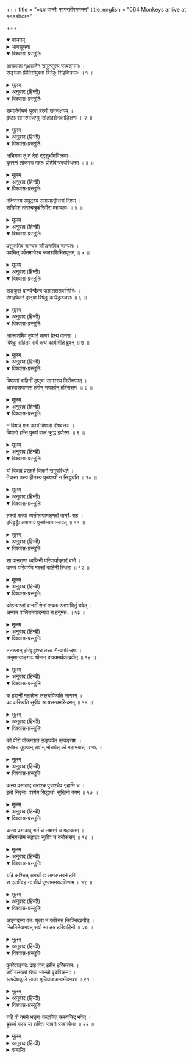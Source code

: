 +++
title = "०६४ वानरैः सागरतीरगमनम्"
title_english = "064 Monkeys arrive at seashore"

+++
<details open><summary>वाचनम्</summary>
<div caption="श्रीराम-हरिसीताराममूर्ति-घनपाठिभ्यां वचनम्" class="audioEmbed" src="https://archive.org/download/Ramayana-recitation-Sriram-harisItArAmamUrti-Ghanapaati-v2/Kanda_4/Kanda_4_KSK-064-Monkeys_arrive_at_seashore.mp3"></div>
</details>

<details><summary>भागसूचना</summary>

64. समुद्रकी विशालता देखकर विषादमें पड़े हुए वानरोंको आश्वासन दे अङ्गदका उनसे पृथक्-पृथक् समुद्र-लङ्घनके लिये उनकी शक्ति पूछना
</details>

<details open><summary>विश्वास-प्रस्तुतिः</summary>

आख्याता गृध्रराजेन समुत्प्लुत्य प्लवङ्गमाः ।  
सङ्गताः प्रीतिसंयुक्ता विनेदुः सिंहविक्रमाः ॥ १ ॥
</details>

<details><summary>मूलम्</summary>

आख्याता गृध्रराजेन समुत्प्लुत्य प्लवङ्गमाः ।  
सङ्गताः प्रीतिसंयुक्ता विनेदुः सिंहविक्रमाः ॥ १ ॥
</details>

<details><summary>अनुवाद (हिन्दी)</summary>

गृध्रराज सम्पातिके इस प्रकार कहनेपर सिंहके समान पराक्रमी सभी वानर बड़े प्रसन्न हुए और परस्पर मिलकर उछल-उछलकर गर्जने लगे ॥ १ ॥
</details>

<details open><summary>विश्वास-प्रस्तुतिः</summary>

सम्पातेर्वचनं श्रुत्वा हरयो रावणक्षयम् ।  
हृष्टाः सागरमाजग्मुः सीतादर्शनकाङ्क्षिणः ॥ २ ॥
</details>

<details><summary>मूलम्</summary>

सम्पातेर्वचनं श्रुत्वा हरयो रावणक्षयम् ।  
हृष्टाः सागरमाजग्मुः सीतादर्शनकाङ्क्षिणः ॥ २ ॥
</details>

<details><summary>अनुवाद (हिन्दी)</summary>

सम्पातिकी बातोंसे रावणके निवासस्थान तथा उसके भावी विनाशकी सूचना मिली थी । उन्हें सुनकर हर्षसे भरे हुए वे सभी वानर सीताजीके दर्शनकी इच्छा मनमें लिये समुद्रके तटपर आये ॥ २ ॥
</details>

<details open><summary>विश्वास-प्रस्तुतिः</summary>

अभिगम्य तु तं देशं ददृशुर्भीमविक्रमाः ।  
कृत्स्नं लोकस्य महतः प्रतिबिम्बमवस्थितम् ॥ ३ ॥
</details>

<details><summary>मूलम्</summary>

अभिगम्य तु तं देशं ददृशुर्भीमविक्रमाः ।  
कृत्स्नं लोकस्य महतः प्रतिबिम्बमवस्थितम् ॥ ३ ॥
</details>

<details><summary>अनुवाद (हिन्दी)</summary>

उन भयंकर पराक्रमी वानरोंने उस देशमें पहुँचकर समुद्रको देखा, जो इस विराट् विश्वके सम्पूर्ण प्रतिबिम्बकी भाँति स्थित था ॥ ३ ॥
</details>

<details open><summary>विश्वास-प्रस्तुतिः</summary>

दक्षिणस्य समुद्रस्य समासाद्योत्तरां दिशम् ।  
सन्निवेशं ततश्चक्रुर्हरिवीरा महाबलाः ॥ ४ ॥
</details>

<details><summary>मूलम्</summary>

दक्षिणस्य समुद्रस्य समासाद्योत्तरां दिशम् ।  
सन्निवेशं ततश्चक्रुर्हरिवीरा महाबलाः ॥ ४ ॥
</details>

<details><summary>अनुवाद (हिन्दी)</summary>

दक्षिण समुद्रके उत्तर तटपर जाकर उन महाबली वानर वीरोंने डेरा डाला ॥ ४ ॥
</details>

<details open><summary>विश्वास-प्रस्तुतिः</summary>

प्रसुप्तमिव चान्यत्र क्रीडन्तमिव चान्यतः ।  
क्वचित् पर्वतमात्रैश्च जलराशिभिरावृतम् ॥ ५ ॥
</details>

<details><summary>मूलम्</summary>

प्रसुप्तमिव चान्यत्र क्रीडन्तमिव चान्यतः ।  
क्वचित् पर्वतमात्रैश्च जलराशिभिरावृतम् ॥ ५ ॥
</details>

<details><summary>अनुवाद (हिन्दी)</summary>

वह समुद्र कहीं तो तरङ्गहीन एवं शान्त होनेके कारण सोया हुआ-सा जान पड़ता था । अन्यत्र जहाँ थोड़ी-थोड़ी लहरें उठ रही थीं, वहाँ वह क्रीडा करता-सा प्रतीत होता था और दूसरे स्थलोंमें जहाँ उत्ताल तरङ्गें उठती थीं, वहाँ पर्वतके बराबर जलराशियोंसे आवृत दिखायी देता था ॥ ५ ॥
</details>

<details open><summary>विश्वास-प्रस्तुतिः</summary>

सङ्कुलं दानवेन्द्रैश्च पातालतलवासिभिः ।  
रोमहर्षकरं दृष्ट्वा विषेदुः कपिकुञ्जराः ॥ ६ ॥
</details>

<details><summary>मूलम्</summary>

सङ्कुलं दानवेन्द्रैश्च पातालतलवासिभिः ।  
रोमहर्षकरं दृष्ट्वा विषेदुः कपिकुञ्जराः ॥ ६ ॥
</details>

<details><summary>अनुवाद (हिन्दी)</summary>

वह सारा समुद्र पातालनिवासी दानवराजोंसे व्याप्त था । उस रोमाञ्चकारी महासागरको देखकर वे समस्त श्रेष्ठ वानर बड़े विषादमें पड़ गये ॥ ६ ॥
</details>

<details open><summary>विश्वास-प्रस्तुतिः</summary>

आकाशमिव दुष्पारं सागरं प्रेक्ष्य वानराः ।  
विषेदुः सहिताः सर्वे कथं कार्यमिति ब्रुवन् ॥ ७ ॥
</details>

<details><summary>मूलम्</summary>

आकाशमिव दुष्पारं सागरं प्रेक्ष्य वानराः ।  
विषेदुः सहिताः सर्वे कथं कार्यमिति ब्रुवन् ॥ ७ ॥
</details>

<details><summary>अनुवाद (हिन्दी)</summary>

आकाशके समान दुर्लङ्घ्य समुद्रपर दृष्टिपात करके वे सब वानर ‘अब कैसे करना चाहिये’ ऐसा कहते हुए एक साथ बैठकर चिन्ता करने लगे ॥ ७ ॥
</details>

<details open><summary>विश्वास-प्रस्तुतिः</summary>

विषण्णां वाहिनीं दृष्ट्वा सागरस्य निरीक्षणात् ।  
आश्वासयामास हरीन् भयार्तान् हरिसत्तमः ॥ ८ ॥
</details>

<details><summary>मूलम्</summary>

विषण्णां वाहिनीं दृष्ट्वा सागरस्य निरीक्षणात् ।  
आश्वासयामास हरीन् भयार्तान् हरिसत्तमः ॥ ८ ॥
</details>

<details><summary>अनुवाद (हिन्दी)</summary>

उस महासागरका दर्शन करके सारी वानर-सेनाको विषादमें डूबी हुई देख कपिश्रेष्ठ अङ्गद उन भयातुर वानरोंको आश्वासन देते हुए बोले— ॥ ८ ॥
</details>

<details open><summary>विश्वास-प्रस्तुतिः</summary>

न विषादे मनः कार्यं विषादो दोषवत्तरः ।  
विषादो हन्ति पुरुषं बालं क्रुद्ध इवोरगः ॥ ९ ॥
</details>

<details><summary>मूलम्</summary>

न विषादे मनः कार्यं विषादो दोषवत्तरः ।  
विषादो हन्ति पुरुषं बालं क्रुद्ध इवोरगः ॥ ९ ॥
</details>

<details><summary>अनुवाद (हिन्दी)</summary>

‘वीरो! तुम्हें अपने मनको विषादमें नहीं डालना चाहिये; क्योंकि विषादमें बहुत बड़ा दोष है । जैसे क्रोधमें भरा हुआ साँप अपने पास आये हुए बालकको काट खाता है, उसी प्रकार विषाद पुरुषका नाश कर डालता है ॥ ९ ॥
</details>

<details open><summary>विश्वास-प्रस्तुतिः</summary>

यो विषादं प्रसहते विक्रमे समुपस्थिते ।  
तेजसा तस्य हीनस्य पुरुषार्थो न सिद्ध्यति ॥ १० ॥
</details>

<details><summary>मूलम्</summary>

यो विषादं प्रसहते विक्रमे समुपस्थिते ।  
तेजसा तस्य हीनस्य पुरुषार्थो न सिद्ध्यति ॥ १० ॥
</details>

<details><summary>अनुवाद (हिन्दी)</summary>

‘जो पराक्रमका अवसर आनेपर विषादग्रस्त हो जाता है, उसके तेजका नाश होता है । उस तेजोहीन पुरुषका पुरुषार्थ नहीं सिद्ध होता है’ ॥ १० ॥
</details>

<details open><summary>विश्वास-प्रस्तुतिः</summary>

तस्यां रात्र्यां व्यतीतायामङ्गदो वानरैः सह ।  
हरिवृद्धैः समागम्य पुनर्मन्त्रममन्त्रयत् ॥ ११ ॥
</details>

<details><summary>मूलम्</summary>

तस्यां रात्र्यां व्यतीतायामङ्गदो वानरैः सह ।  
हरिवृद्धैः समागम्य पुनर्मन्त्रममन्त्रयत् ॥ ११ ॥
</details>

<details><summary>अनुवाद (हिन्दी)</summary>

उस रात्रिके बीत जानेपर बड़े-बड़े वानरोंके साथ मिलकर अङ्गदने पुनः विचार आरम्भ किया ॥ ११ ॥
</details>

<details open><summary>विश्वास-प्रस्तुतिः</summary>

सा वानराणां ध्वजिनी परिवार्याङ्गदं बभौ ।  
वासवं परिवार्येव मरुतां वाहिनी स्थिता ॥ १२ ॥
</details>

<details><summary>मूलम्</summary>

सा वानराणां ध्वजिनी परिवार्याङ्गदं बभौ ।  
वासवं परिवार्येव मरुतां वाहिनी स्थिता ॥ १२ ॥
</details>

<details><summary>अनुवाद (हिन्दी)</summary>

उस समय अङ्गदको घेरकर बैठी हुई वानरोंकी वह सेना इन्द्रको घेरकर स्थित हुई देवताओंकी विशाल वाहिनीके समान शोभा पाती थी ॥ १२ ॥
</details>

<details open><summary>विश्वास-प्रस्तुतिः</summary>

कोऽन्यस्तां वानरीं सेनां शक्तः स्तम्भयितुं भवेत् ।  
अन्यत्र वालितनयादन्यत्र च हनूमतः ॥ १३ ॥
</details>

<details><summary>मूलम्</summary>

कोऽन्यस्तां वानरीं सेनां शक्तः स्तम्भयितुं भवेत् ।  
अन्यत्र वालितनयादन्यत्र च हनूमतः ॥ १३ ॥
</details>

<details><summary>अनुवाद (हिन्दी)</summary>

वालिपुत्र अङ्गद तथा पवनकुमार हनुमान् जी को छोड़कर दूसरा कौन वीर उस वानरसेनाको सुस्थिर रख सकता था ॥ १३ ॥
</details>

<details open><summary>विश्वास-प्रस्तुतिः</summary>

ततस्तान् हरिवृद्धांश्च तच्च सैन्यमरिन्दमः ।  
अनुमान्याङ्गदः श्रीमान् वाक्यमर्थवदब्रवीत् ॥ १४ ॥
</details>

<details><summary>मूलम्</summary>

ततस्तान् हरिवृद्धांश्च तच्च सैन्यमरिन्दमः ।  
अनुमान्याङ्गदः श्रीमान् वाक्यमर्थवदब्रवीत् ॥ १४ ॥
</details>

<details><summary>अनुवाद (हिन्दी)</summary>

शत्रुवीरोंका दमन करनेवाले श्रीमान् अङ्गदने उन बड़े-बूढ़े वानरोंका सम्मान करके उनसे यह अर्थयुक्त बात कही— ॥ १४ ॥
</details>

<details open><summary>विश्वास-प्रस्तुतिः</summary>

क इदानीं महातेजा लङ्घयिष्यति सागरम् ।  
कः करिष्यति सुग्रीवं सत्यसन्धमरिन्दमम् ॥ १५ ॥
</details>

<details><summary>मूलम्</summary>

क इदानीं महातेजा लङ्घयिष्यति सागरम् ।  
कः करिष्यति सुग्रीवं सत्यसन्धमरिन्दमम् ॥ १५ ॥
</details>

<details><summary>अनुवाद (हिन्दी)</summary>

‘सज्जनो! तुमलोगोंमें कौन ऐसा महातेजस्वी वीर है जो इस समय समुद्रको लाँघ जायगा और शत्रुदमन सुग्रीवको सत्यप्रतिज्ञ बनायेगा ॥ १५ ॥
</details>

<details open><summary>विश्वास-प्रस्तुतिः</summary>

को वीरो योजनशतं लङ्घयेत प्लवङ्गमः ।  
इमांश्च यूथपान् सर्वान् मोचयेत् को महाभयात् ॥ १६ ॥
</details>

<details><summary>मूलम्</summary>

को वीरो योजनशतं लङ्घयेत प्लवङ्गमः ।  
इमांश्च यूथपान् सर्वान् मोचयेत् को महाभयात् ॥ १६ ॥
</details>

<details><summary>अनुवाद (हिन्दी)</summary>

‘कौन वीर वानर सौ योजन समुद्रको लाँघ सकेगा? और कौन इन समस्त यूथपतियोंको महान् भयसे मुक्त कर देगा? ॥ १६ ॥
</details>

<details open><summary>विश्वास-प्रस्तुतिः</summary>

कस्य प्रसादाद् दारांश्च पुत्रांश्चैव गृहाणि च ।  
इतो निवृत्ताः पश्येम सिद्धार्थाः सुखिनो वयम् ॥ १७ ॥
</details>

<details><summary>मूलम्</summary>

कस्य प्रसादाद् दारांश्च पुत्रांश्चैव गृहाणि च ।  
इतो निवृत्ताः पश्येम सिद्धार्थाः सुखिनो वयम् ॥ १७ ॥
</details>

<details><summary>अनुवाद (हिन्दी)</summary>

‘किसके प्रसादसे हमलोग सफल मनोरथ एवं सुखी होकर यहाँसे लौटेंगे और घर-द्वार तथा स्त्री-पुत्रोंका मुँह देख सकेंगे ॥ १७ ॥
</details>

<details open><summary>विश्वास-प्रस्तुतिः</summary>

कस्य प्रसादाद् रामं च लक्ष्मणं च महाबलम् ।  
अभिगच्छेम संहृष्टाः सुग्रीवं च वनौकसम् ॥ १८ ॥
</details>

<details><summary>मूलम्</summary>

कस्य प्रसादाद् रामं च लक्ष्मणं च महाबलम् ।  
अभिगच्छेम संहृष्टाः सुग्रीवं च वनौकसम् ॥ १८ ॥
</details>

<details><summary>अनुवाद (हिन्दी)</summary>

‘किसके प्रसादसे हमलोग हर्षोत्फुल्ल होकर श्रीराम, महाबली लक्ष्मण तथा वानरवीर सुग्रीवके पास चल सकेंगे ॥ १८ ॥
</details>

<details open><summary>विश्वास-प्रस्तुतिः</summary>

यदि कश्चित् समर्थो वः सागरप्लवने हरिः ।  
स ददात्विह नः शीघ्रं पुण्यामभयदक्षिणाम् ॥ १९ ॥
</details>

<details><summary>मूलम्</summary>

यदि कश्चित् समर्थो वः सागरप्लवने हरिः ।  
स ददात्विह नः शीघ्रं पुण्यामभयदक्षिणाम् ॥ १९ ॥
</details>

<details><summary>अनुवाद (हिन्दी)</summary>

‘यदि तुमलोगोंमेंसे कोई वानरवीर समुद्रको लाँघ जानेमें समर्थ हो तो वह शीघ्र ही हमें यहाँ परम पवित्र अभय दान दे’ ॥ १९ ॥
</details>

<details open><summary>विश्वास-प्रस्तुतिः</summary>

अङ्गदस्य वचः श्रुत्वा न कश्चित् किञ्चिदब्रवीत् ।  
स्तिमितेवाभवत् सर्वा सा तत्र हरिवाहिनी ॥ २० ॥
</details>

<details><summary>मूलम्</summary>

अङ्गदस्य वचः श्रुत्वा न कश्चित् किञ्चिदब्रवीत् ।  
स्तिमितेवाभवत् सर्वा सा तत्र हरिवाहिनी ॥ २० ॥
</details>

<details><summary>अनुवाद (हिन्दी)</summary>

अङ्गदकी यह बात सुनकर कोई कुछ नहीं बोला । वह सारी वानर-सेना वहाँ जडवत् स्थिर रही ॥ २० ॥
</details>

<details open><summary>विश्वास-प्रस्तुतिः</summary>

पुनरेवाङ्गदः प्राह तान् हरीन् हरिसत्तमः ।  
सर्वे बलवतां श्रेष्ठा भवन्तो दृढविक्रमाः ।  
व्यपदेशकुले जाताः पूजिताश्चाप्यभीक्ष्णशः ॥ २१ ॥
</details>

<details><summary>मूलम्</summary>

पुनरेवाङ्गदः प्राह तान् हरीन् हरिसत्तमः ।  
सर्वे बलवतां श्रेष्ठा भवन्तो दृढविक्रमाः ।  
व्यपदेशकुले जाताः पूजिताश्चाप्यभीक्ष्णशः ॥ २१ ॥
</details>

<details><summary>अनुवाद (हिन्दी)</summary>

तब वानरश्रेष्ठ अङ्गदने पुनः उन सबसे कहा— ‘बलवानोंमें श्रेष्ठ वानरो! तुम सब लोग दृढ़तापूर्वक पराक्रम प्रकट करनेवाले हो । तुम्हारा जन्म कलङ्करहित उत्तम कुलमें हुआ है । इसके लिये तुम्हारी बारम्बार प्रशंसा हो चुकी है ॥ २१ ॥
</details>

<details open><summary>विश्वास-प्रस्तुतिः</summary>

नहि वो गमने भङ्गः कदाचित् कस्यचिद् भवेत् ।  
ब्रुवध्वं यस्य या शक्तिः प्लवने प्लवगर्षभाः ॥ २२ ॥
</details>

<details><summary>मूलम्</summary>

नहि वो गमने भङ्गः कदाचित् कस्यचिद् भवेत् ।  
ब्रुवध्वं यस्य या शक्तिः प्लवने प्लवगर्षभाः ॥ २२ ॥
</details>

<details><summary>अनुवाद (हिन्दी)</summary>

‘श्रेष्ठ वानरो! तुमलोगोंमें कभी किसीकी भी गति कहीं नहीं रुकती । इसलिये समुद्रको लाँघनेमें जिसकी जितनी शक्ति हो, वह उसे बतावे’ ॥ २२ ॥
</details>

<details><summary>समाप्तिः</summary>

इत्यार्षे श्रीमद्रामायणे वाल्मीकीये आदिकाव्ये किष्किन्धाकाण्डे चतुःषष्टितमः सर्गः ॥ ६४ ॥  
इस प्रकार श्रीवाल्मीकिनिर्मित आर्षरामायण आदिकाव्यके किष्किन्धाकाण्डमें चौंसठवाँ सर्ग पूरा हुआ ॥ ६४ ॥
</details>

